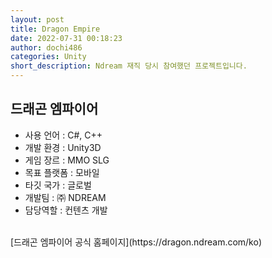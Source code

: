 ```yaml
---
layout: post
title: Dragon Empire
date: 2022-07-31 00:18:23
author: dochi486
categories: Unity
short_description: Ndream 재직 당시 참여했던 프로젝트입니다.
---
```


## 드래곤 엠파이어

- 사용 언어 : C#, C++
- 개발 환경 : Unity3D
- 게임 장르 : MMO SLG
- 목표 플랫폼 : 모바일
- 타깃 국가 : 글로벌
- 개발팀 : ㈜ NDREAM
- 담당역할 : 컨텐츠 개발
<br>
[드래곤 엠파이어 공식 홈페이지](https://dragon.ndream.com/ko)
